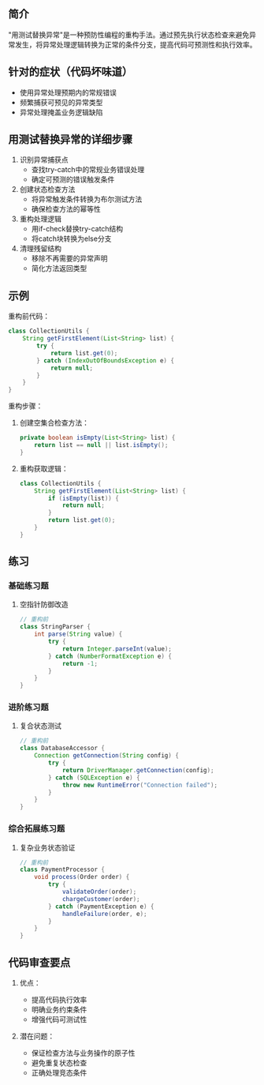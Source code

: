 ## 简介
"用测试替换异常"是一种预防性编程的重构手法。通过预先执行状态检查来避免异常发生，将异常处理逻辑转换为正常的条件分支，提高代码可预测性和执行效率。

## 针对的症状（代码坏味道）
- 使用异常处理预期内的常规错误
- 频繁捕获可预见的异常类型
- 异常处理掩盖业务逻辑缺陷

## 用测试替换异常的详细步骤
1. 识别异常捕获点
   - 查找try-catch中的常规业务错误处理
   - 确定可预测的错误触发条件
2. 创建状态检查方法
   - 将异常触发条件转换为布尔测试方法
   - 确保检查方法的幂等性
3. 重构处理逻辑
   - 用if-check替换try-catch结构
   - 将catch块转换为else分支
4. 清理残留结构
   - 移除不再需要的异常声明
   - 简化方法返回类型

## 示例
重构前代码：

```java
class CollectionUtils {
    String getFirstElement(List<String> list) {
        try {
            return list.get(0);
        } catch (IndexOutOfBoundsException e) {
            return null;
        }
    }
}
```

重构步骤：
1. 创建空集合检查方法：

    ```java
    private boolean isEmpty(List<String> list) {
        return list == null || list.isEmpty();
    }
    ```

2. 重构获取逻辑：

    ```java
    class CollectionUtils {
        String getFirstElement(List<String> list) {
            if (isEmpty(list)) {
                return null;
            }
            return list.get(0);
        }
    }
    ```

## 练习
### 基础练习题
1. 空指针防御改造

    ```java
    // 重构前
    class StringParser {
        int parse(String value) {
            try {
                return Integer.parseInt(value);
            } catch (NumberFormatException e) {
                return -1;
            }
        }
    }
    ```

### 进阶练习题
1. 复合状态测试

    ```java
    // 重构前
    class DatabaseAccessor {
        Connection getConnection(String config) {
            try {
                return DriverManager.getConnection(config);
            } catch (SQLException e) {
                throw new RuntimeError("Connection failed");
            }
        }
    }
    ```

### 综合拓展练习题
1. 复杂业务状态验证

    ```java
    // 重构前
    class PaymentProcessor {
        void process(Order order) {
            try {
                validateOrder(order);
                chargeCustomer(order);
            } catch (PaymentException e) {
                handleFailure(order, e);
            }
        }
    }
    ```

## 代码审查要点
1. 优点：
   - 提高代码执行效率
   - 明确业务约束条件
   - 增强代码可测试性

2. 潜在问题：
   - 保证检查方法与业务操作的原子性
   - 避免重复状态检查
   - 正确处理竞态条件
